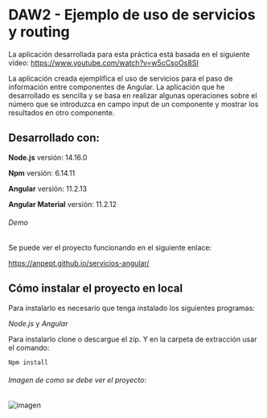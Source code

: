 # DAW2 - Ejemplo de uso de servicios y routing

La aplicación desarrollada para esta práctica está basada en el siguiente vídeo:
https://www.youtube.com/watch?v=w5cCsoOs8SI

La aplicación creada ejemplifica el uso de servicios para el paso de información entre componentes de Angular. La aplicación que he desarrollado es sencilla y se basa en realizar algunas operaciones sobre el número que se introduzca en campo input de un componente y mostrar los resultados en otro componente.  


## Desarrollado con:

**Node.js** versión: 14.16.0

**Npm** versión: 6.14.11

**Angular** versión: 11.2.13

**Angular Material** versión: 11.2.12

###### Demo

Se puede ver el proyecto funcionando en el siguiente enlace:

https://anpept.github.io/servicios-angular/ 

## Cómo instalar el proyecto en local

Para instalarlo es necesario que tenga instalado los siguientes programas:

*Node.js* y *Angular*

Para instalarlo clone o descargue el zip. Y en la carpeta de extracción usar el comando:

```Npm install```

###### Imagen de como se debe ver el proyecto:


![imagen](https://user-images.githubusercontent.com/43388989/119702806-c615aa80-be4d-11eb-8ced-01c0efb0ee17.png)
